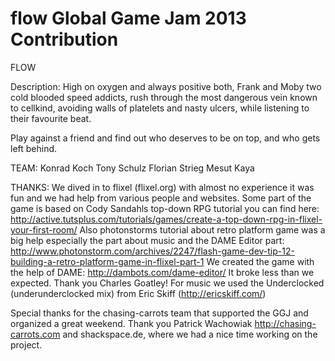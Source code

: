 flow Global Game Jam 2013 Contribution
====

FLOW

Description: 
High on oxygen and always positive both, Frank and Moby two cold blooded speed addicts, 
rush through the most dangerous vein known to cellkind, avoiding walls of platelets and nasty ulcers, 
while listening to their favourite beat. 

Play against a friend and find out who deserves to be on top, and who gets left behind.

TEAM:
Konrad Koch
Tony Schulz
Florian Strieg
Mesut Kaya

THANKS:
We dived in to flixel (flixel.org)  with almost no experience it was fun and we had help from various people and websites. 
Some part of the game is based on Cody Sandahls top-down RPG tutorial you can find here: 
http://active.tutsplus.com/tutorials/games/create-a-top-down-rpg-in-flixel-your-first-room/
Also photonstorms tutorial about retro platform game was a big help especially the part about music and the DAME Editor part:
http://www.photonstorm.com/archives/2247/flash-game-dev-tip-12-building-a-retro-platform-game-in-flixel-part-1
We created the game with the help of DAME: 
http://dambots.com/dame-editor/
It broke less than we expected. Thank you Charles Goatley!
For music we used the  Underclocked (underunderclocked mix) from Eric Skiff (http://ericskiff.com/)

Special thanks for the chasing-carrots team that supported the GGJ and organized a great weekend. Thank you Patrick Wachowiak http://chasing-carrots.com and shackspace.de, where we had a nice time working on the project.
